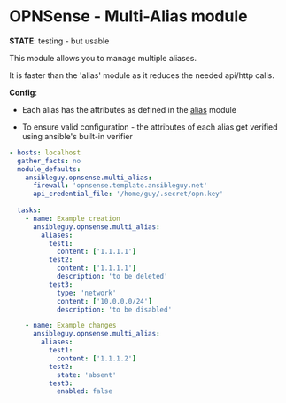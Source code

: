 # OPNSense - Multi-Alias module

**STATE**: testing - but usable

This module allows you to manage multiple aliases.

It is faster than the 'alias' module as it reduces the needed api/http calls.

**Config**:

- Each alias has the attributes as defined in the [alias](https://github.com/ansibleguy/collection_opnsense/blob/stable/docs/use_alias.md) module

- To ensure valid configuration - the attributes of each alias get verified using ansible's built-in verifier


```yaml
- hosts: localhost
  gather_facts: no
  module_defaults:
    ansibleguy.opnsense.multi_alias:
      firewall: 'opnsense.template.ansibleguy.net'
      api_credential_file: '/home/guy/.secret/opn.key'
  
  tasks:
    - name: Example creation
      ansibleguy.opnsense.multi_alias:
        aliases:
          test1:
            content: ['1.1.1.1']
          test2:
            content: ['1.1.1.1']
            description: 'to be deleted'
          test3:
            type: 'network'
            content: ['10.0.0.0/24']
            description: 'to be disabled'

    - name: Example changes
      ansibleguy.opnsense.multi_alias:
        aliases:
          test1:
            content: ['1.1.1.2']
          test2:
            state: 'absent'
          test3:
            enabled: false
```
